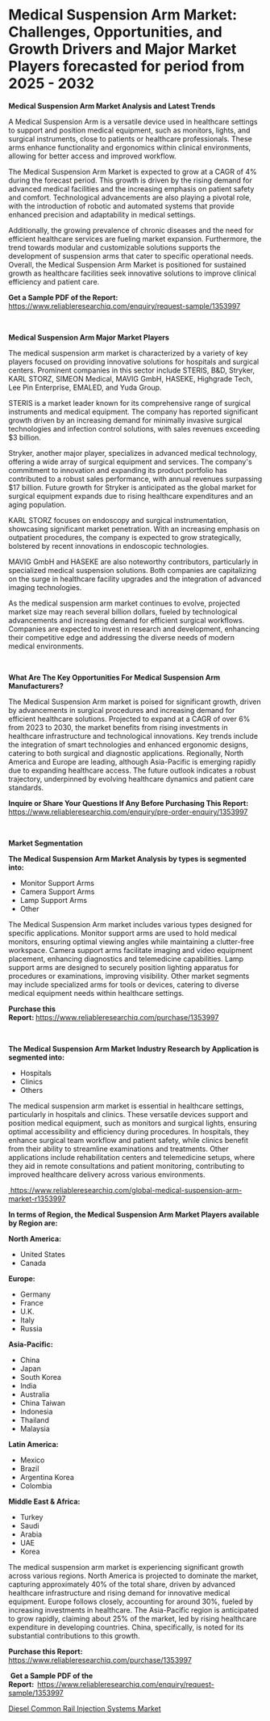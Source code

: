 <p><h1>Medical Suspension Arm Market: Challenges, Opportunities, and Growth Drivers and Major Market Players forecasted for period from 2025 - 2032</h1></p><p><strong>Medical Suspension Arm Market Analysis and Latest Trends</strong></p>
<p><p>A Medical Suspension Arm is a versatile device used in healthcare settings to support and position medical equipment, such as monitors, lights, and surgical instruments, close to patients or healthcare professionals. These arms enhance functionality and ergonomics within clinical environments, allowing for better access and improved workflow.</p><p>The Medical Suspension Arm Market is expected to grow at a CAGR of 4% during the forecast period. This growth is driven by the rising demand for advanced medical facilities and the increasing emphasis on patient safety and comfort. Technological advancements are also playing a pivotal role, with the introduction of robotic and automated systems that provide enhanced precision and adaptability in medical settings. </p><p>Additionally, the growing prevalence of chronic diseases and the need for efficient healthcare services are fueling market expansion. Furthermore, the trend towards modular and customizable solutions supports the development of suspension arms that cater to specific operational needs. Overall, the Medical Suspension Arm Market is positioned for sustained growth as healthcare facilities seek innovative solutions to improve clinical efficiency and patient care.</p></p>
<p><strong>Get a Sample PDF of the Report:&nbsp;</strong> <a href="https://www.reliableresearchiq.com/enquiry/request-sample/1353997?utm_campaign=2735&utm_medium=2&utm_source=Github&utm_content=ia&utm_term=28022025&utm_id=medical-suspension-arm">https://www.reliableresearchiq.com/enquiry/request-sample/1353997</a></p>
<p>&nbsp;</p>
<p><strong>Medical Suspension Arm Major Market Players</strong></p>
<p><p>The medical suspension arm market is characterized by a variety of key players focused on providing innovative solutions for hospitals and surgical centers. Prominent companies in this sector include STERIS, B&D, Stryker, KARL STORZ, SIMEON Medical, MAVIG GmbH, HASEKE, Highgrade Tech, Lee Pin Enterprise, EMALED, and Yuda Group.</p><p>STERIS is a market leader known for its comprehensive range of surgical instruments and medical equipment. The company has reported significant growth driven by an increasing demand for minimally invasive surgical technologies and infection control solutions, with sales revenues exceeding $3 billion.</p><p>Stryker, another major player, specializes in advanced medical technology, offering a wide array of surgical equipment and services. The company's commitment to innovation and expanding its product portfolio has contributed to a robust sales performance, with annual revenues surpassing $17 billion. Future growth for Stryker is anticipated as the global market for surgical equipment expands due to rising healthcare expenditures and an aging population.</p><p>KARL STORZ focuses on endoscopy and surgical instrumentation, showcasing significant market penetration. With an increasing emphasis on outpatient procedures, the company is expected to grow strategically, bolstered by recent innovations in endoscopic technologies.</p><p>MAVIG GmbH and HASEKE are also noteworthy contributors, particularly in specialized medical suspension solutions. Both companies are capitalizing on the surge in healthcare facility upgrades and the integration of advanced imaging technologies.</p><p>As the medical suspension arm market continues to evolve, projected market size may reach several billion dollars, fueled by technological advancements and increasing demand for efficient surgical workflows. Companies are expected to invest in research and development, enhancing their competitive edge and addressing the diverse needs of modern medical environments.</p></p>
<p>&nbsp;</p>
<p><strong>What Are The Key Opportunities For Medical Suspension Arm Manufacturers?</strong></p>
<p><p>The Medical Suspension Arm market is poised for significant growth, driven by advancements in surgical procedures and increasing demand for efficient healthcare solutions. Projected to expand at a CAGR of over 6% from 2023 to 2030, the market benefits from rising investments in healthcare infrastructure and technological innovations. Key trends include the integration of smart technologies and enhanced ergonomic designs, catering to both surgical and diagnostic applications. Regionally, North America and Europe are leading, although Asia-Pacific is emerging rapidly due to expanding healthcare access. The future outlook indicates a robust trajectory, underpinned by evolving healthcare dynamics and patient care standards.</p></p>
<p><strong>Inquire or Share Your Questions If Any Before Purchasing This Report:</strong> <a href="https://www.reliableresearchiq.com/enquiry/pre-order-enquiry/1353997?utm_campaign=2735&utm_medium=2&utm_source=Github&utm_content=ia&utm_term=28022025&utm_id=medical-suspension-arm">https://www.reliableresearchiq.com/enquiry/pre-order-enquiry/1353997</a></p>
<p>&nbsp;</p>
<p><strong>Market Segmentation</strong></p>
<p><strong>The Medical Suspension Arm Market Analysis by types is segmented into:</strong></p>
<p><ul><li>Monitor Support Arms</li><li>Camera Support Arms</li><li>Lamp Support Arms</li><li>Other</li></ul></p>
<p><p>The Medical Suspension Arm market includes various types designed for specific applications. Monitor support arms are used to hold medical monitors, ensuring optimal viewing angles while maintaining a clutter-free workspace. Camera support arms facilitate imaging and video equipment placement, enhancing diagnostics and telemedicine capabilities. Lamp support arms are designed to securely position lighting apparatus for procedures or examinations, improving visibility. Other market segments may include specialized arms for tools or devices, catering to diverse medical equipment needs within healthcare settings.</p></p>
<p><strong>Purchase this Report:&nbsp;</strong><a href="https://www.reliableresearchiq.com/purchase/1353997?utm_campaign=2735&utm_medium=2&utm_source=Github&utm_content=ia&utm_term=28022025&utm_id=medical-suspension-arm">https://www.reliableresearchiq.com/purchase/1353997</a></p>
<p>&nbsp;</p>
<p><strong>The Medical Suspension Arm Market Industry Research by Application is segmented into:</strong></p>
<p><ul><li>Hospitals</li><li>Clinics</li><li>Others</li></ul></p>
<p><p>The medical suspension arm market is essential in healthcare settings, particularly in hospitals and clinics. These versatile devices support and position medical equipment, such as monitors and surgical lights, ensuring optimal accessibility and efficiency during procedures. In hospitals, they enhance surgical team workflow and patient safety, while clinics benefit from their ability to streamline examinations and treatments. Other applications include rehabilitation centers and telemedicine setups, where they aid in remote consultations and patient monitoring, contributing to improved healthcare delivery across various environments.</p></p>
<p><a href="https://www.reliableresearchiq.com/global-medical-suspension-arm-market-r1353997?utm_campaign=2735&utm_medium=2&utm_source=Github&utm_content=ia&utm_term=28022025&utm_id=medical-suspension-arm">&nbsp;https://www.reliableresearchiq.com/global-medical-suspension-arm-market-r1353997</a></p>
<p><strong>In terms of Region, the Medical Suspension Arm Market Players available by Region are:</strong></p>
<p>
    <p> <strong> North America: </strong>
        <ul>
            <li>United States</li>
            <li>Canada</li>
        </ul>
        </p> 
    <p> <strong> Europe: </strong>
        <ul>
            <li>Germany</li>
            <li>France</li>
            <li>U.K.</li>
            <li>Italy</li>
            <li>Russia</li>
        </ul>
        </p> 
    <p> <strong> Asia-Pacific: </strong>
        <ul>
            <li>China</li>
            <li>Japan</li>
            <li>South Korea</li>
            <li>India</li>
            <li>Australia</li>
            <li>China Taiwan</li>
            <li>Indonesia</li>
            <li>Thailand</li>
            <li>Malaysia</li>
        </ul>
        </p> 
    <p> <strong> Latin America: </strong>
        <ul>
            <li>Mexico</li>
            <li>Brazil</li>
            <li>Argentina Korea</li>
            <li>Colombia</li>
        </ul>
        </p> 
    <p> <strong> Middle East & Africa: </strong>
        <ul>
            <li>Turkey</li>
            <li>Saudi</li>
            <li>Arabia</li>
            <li>UAE</li>
            <li>Korea</li>
        </ul>
    </p>
    </p>
<p><p>The medical suspension arm market is experiencing significant growth across various regions. North America is projected to dominate the market, capturing approximately 40% of the total share, driven by advanced healthcare infrastructure and rising demand for innovative medical equipment. Europe follows closely, accounting for around 30%, fueled by increasing investments in healthcare. The Asia-Pacific region is anticipated to grow rapidly, claiming about 25% of the market, led by rising healthcare expenditure in developing countries. China, specifically, is noted for its substantial contributions to this growth.</p></p>
<p><strong>Purchase this Report: </strong><a href="https://www.reliableresearchiq.com/purchase/1353997?utm_campaign=2735&utm_medium=2&utm_source=Github&utm_content=ia&utm_term=28022025&utm_id=medical-suspension-arm">https://www.reliableresearchiq.com/purchase/1353997</a></p>
<p>&nbsp;<strong>Get a Sample PDF of the Report:&nbsp;&nbsp;</strong><a href="https://www.reliableresearchiq.com/enquiry/request-sample/1353997?utm_campaign=2735&utm_medium=2&utm_source=Github&utm_content=ia&utm_term=28022025&utm_id=medical-suspension-arm">https://www.reliableresearchiq.com/enquiry/request-sample/1353997</a></p>
<p><strong></strong></p>
<p><p><a href="https://github.com/alberthagorsuch/Market-Research-Report-List-1/blob/main/diesel-common-rail-injection-systems-market.md?utm_campaign=2735&utm_medium=2&utm_source=Github&utm_content=ia&utm_term=28022025&utm_id=medical-suspension-arm">Diesel Common Rail Injection Systems Market</a></p></p>